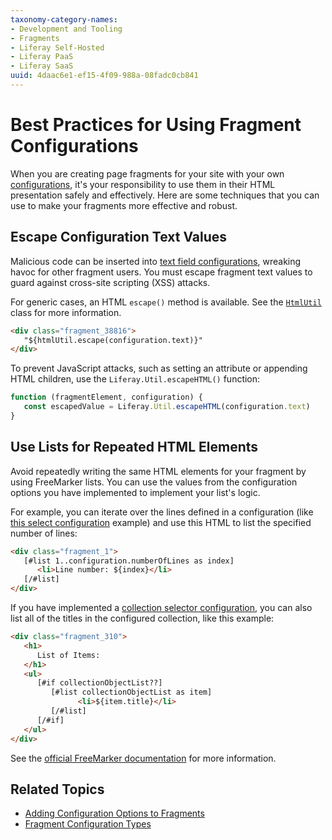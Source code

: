 ```yaml
---
taxonomy-category-names:
- Development and Tooling
- Fragments
- Liferay Self-Hosted
- Liferay PaaS
- Liferay SaaS
uuid: 4daac6e1-ef15-4f09-988a-08fadc0cb841
---
```


# Best Practices for Using Fragment Configurations

When you are creating page fragments for your site with your own [configurations](./adding-configuration-options-to-fragments.md), it's your responsibility to use them in their HTML presentation safely and effectively. Here are some techniques that you can use to make your fragments more effective and robust.

## Escape Configuration Text Values

Malicious code can be inserted into [text field configurations](../developing-page-fragments-reference/fragment-configuration-types-reference.md#text-configuration), wreaking havoc for other fragment users. You must escape fragment text values to guard against cross-site scripting (XSS) attacks.

For generic cases, an HTML `escape()` method is available. See the [`HtmlUtil`](https://resources.learn.liferay.com/reference/latest/en/dxp/javadocs/portal-kernel/com/liferay/portal/kernel/util/HtmlUtil.html) class for more information.

```html
<div class="fragment_38816">
   "${htmlUtil.escape(configuration.text)}"
</div>
```

To prevent JavaScript attacks, such as setting an attribute or appending HTML children, use the `Liferay.Util.escapeHTML()` function:

```javascript
function (fragmentElement, configuration) {
   const escapedValue = Liferay.Util.escapeHTML(configuration.text)
}
```

## Use Lists for Repeated HTML Elements

Avoid repeatedly writing the same HTML elements for your fragment by using FreeMarker lists. You can use the values from the configuration options you have implemented to implement your list's logic.

For example, you can iterate over the lines defined in a configuration (like [this select configuration](../developing-page-fragments-reference/fragment-configuration-types-reference.md#select-configuration) example) and use this HTML to list the specified number of lines:

```html
<div class="fragment_1">
   [#list 1..configuration.numberOfLines as index]
      <li>Line number: ${index}</li>
   [/#list]
</div>
```

If you have implemented a [collection selector configuration](../developing-page-fragments-reference/fragment-configuration-types-reference.md#collection-selector), you can also list all of the titles in the configured collection, like this example:

```html
<div class="fragment_310">
   <h1>
      List of Items:
   </h1>
   <ul>
      [#if collectionObjectList??]
         [#list collectionObjectList as item]
               <li>${item.title}</li>
         [/#list]
      [/#if]
   </ul>
</div>
```

See the [official FreeMarker documentation](https://freemarker.apache.org/docs/ref_directive_list.html) for more information.

## Related Topics

- [Adding Configuration Options to Fragments](./adding-configuration-options-to-fragments.md)
- [Fragment Configuration Types](../developing-page-fragments-reference/fragment-configuration-types-reference.md)
